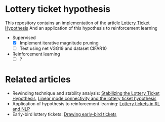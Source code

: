 # Lottery ticket hypothesis
This repository contains an implementation of the article [Lottery Ticket Hypothesis](https://arxiv.org/abs/1803.03635)
And an application of this hypothesis to reinforcement learning
 - Supervised 
    - [x] Implement iterative magnitude pruning
    - [ ] Test using net VGG19 and dataset CIFAR10
 - Reinforcement learning
    - [ ] ?

# Related articles
- Rewinding technique and stability analysis: 
[Stabilizing the Lottery Ticket Hypothesis](https://arxiv.org/abs/1903.01611), [Linear mode connectivity and the lottery ticket hypothesis](https://arxiv.org/abs/1912.05671)
- Application of hypothesis to reinforcement learning:
[Lottery tickets in RL and NLP](https://arxiv.org/abs/1906.02768)
- Early-bird lottery tickets:
[Drawing early-bird tickets](https://arxiv.org/abs/1909.11957)
